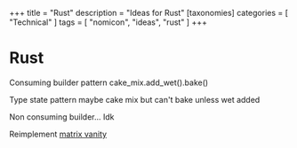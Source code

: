 +++
title = "Rust"
description = "Ideas for Rust"
[taxonomies]
categories = [ "Technical" ]
tags = [ "nomicon", "ideas", "rust" ]
+++

# Rust

Consuming builder pattern cake_mix.add_wet().bake()

Type state pattern maybe cake mix but can't bake unless wet added

Non consuming builder... Idk

Reimplement [matrix vanity](https://git.alioth.systems/erin/matrix-vanity)
